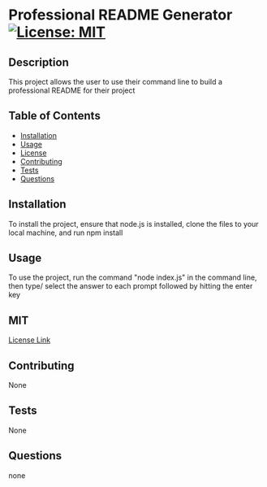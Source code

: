 
# Professional README Generator <a name="professional readme generator"></a> [![License: MIT](https://img.shields.io/badge/License-MIT-yellow.svg)](https://opensource.org/licenses/MIT)

## Description 
    
This project allows the user to use their command line to build a professional README for their project

## Table of Contents

- [Installation](#Installation)
- [Usage](#Usage)
- [License](#License)
- [Contributing](#Contributing)
- [Tests](#Tests)
- [Questions](#Questions)

## Installation

To install the project, ensure that node.js is installed, clone the files to your local machine, and run npm install

## Usage

To use the project, run the command "node index.js" in the command line, then type/ select the answer to each prompt followed by hitting the enter key

## MIT

[License Link](https://opensource.org/licenses/MIT)

## Contributing

None

## Tests

None

## Questions

none
    